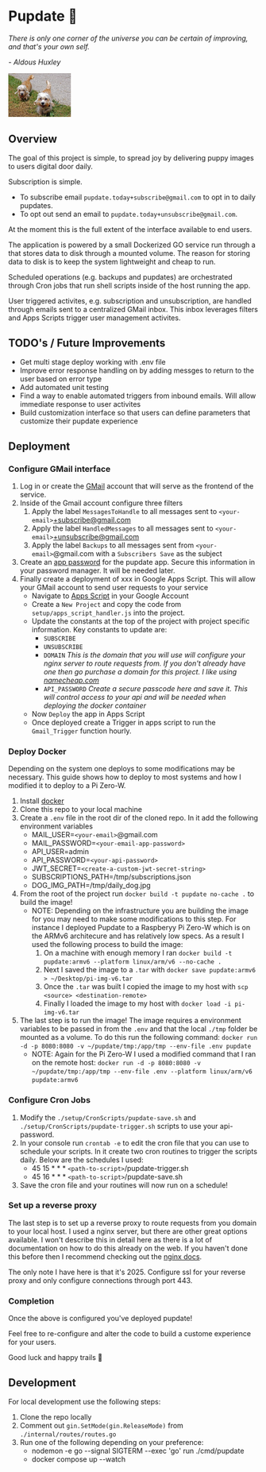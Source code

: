 # Pupdate :dog:

*There is only one corner of the universe you can be certain of improving, and that's your own self.*

*- Aldous Huxley*

<img src="./tmp/daily_dog.jpg" width="25%" height="25%">

## Overview

The goal of this project is simple, to spread joy by delivering puppy images to users digital door daily. 

Subscription is simple. 
- To subscribe email `pupdate.today+subscribe@gmail.com` to opt in to daily pupdates. 
- To opt out send an email to `pupdate.today+unsubscribe@gmail.com`.

At the moment this is the full extent of the interface available to end users.

The application is powered by a small Dockerized GO service run through a that stores data to disk through a mounted volume. The reason for storing data to disk is to keep the system lightweight and cheap to run.

Scheduled operations (e.g. backups and pupdates) are orchestrated through Cron jobs that run shell scripts inside of the host running the app.

User triggered activites, e.g. subscription and unsubscription, are handled through emails sent to a centralized GMail inbox. This inbox leverages filters and Apps Scripts trigger user management activites.

## TODO's / Future Improvements
- Get multi stage deploy working with .env file
- Improve error response handling on by adding messges to return to the user based on error type
- Add automated unit testing
- Find a way to enable automated triggers from inbound emails. Will allow immediate response to user activites
- Build customization interface so that users can define parameters that customize their pupdate experience

## Deployment

### Configure GMail interface
1. Log in or create the [GMail](https://accounts.google.com/) account that will serve as the frontend of the service. 
2. Inside of the Gmail account configure three filters
    1. Apply the label `MessagesToHandle` to all messages sent to `<your-email>`+subscribe@gmail.com
    2. Apply the label `HandledMessages` to all messages sent to `<your-email>`+unsubscribe@gmail.com
    3. Apply the label `Backups` to all messages sent from `<your-email>`@gmail.com with a `Subscribers Save` as the subject 
3. Create an [app password](https://support.google.com/mail/answer/185833?hl=en#zippy=%2Cwhy-you-may-need-an-app-password) for the pupdate app. Secure this information in your password manager. It will be needed later.
4. Finally create a deployment of xxx in Google Apps Script. This will allow your GMail account to send user requests to your service
    - Navigate to [Apps Script](https://script.google.com/) in your Google Account
    - Create a `New Project` and copy the code from `setup/apps_script_handler.js` into the project.
    - Update the constants at the top of the project with project specific information. Key constants to update are:
        - `SUBSCRIBE`
        - `UNSUBSCRIBE`
        - `DOMAIN` *This is the domain that you will use will configure your nginx server to route requests from. If you don't already have one then go purchase a domain for this project. I like using [namecheap.com](https://www.namecheap.com/)*
        - `API_PASSWORD` *Create a secure passcode here and save it. This will control access to your api and will be needed when deploying the docker container*
    - Now `Deploy` the app in Apps Script
    - Once deployed create a Trigger in apps script to run the `Gmail_Trigger` function hourly.

### Deploy Docker
Depending on the system one deploys to some modifications may be necessary. This guide shows how to deploy to most systems and how I modified it to deploy to a Pi Zero-W.

1. Install [docker](https://docs.docker.com/get-started/get-docker/) 
2. Clone this repo to your local machine
3. Create a `.env` file in the root dir of the cloned repo. In it add the following environment variables
    - MAIL_USER=`<your-email>`@gmail.com
    - MAIL_PASSWORD=`<your-email-app-password>`
    - API_USER=admin
    - API_PASSWORD=`<your-api-password>`
    - JWT_SECRET=`<create-a-custom-jwt-secret-string>`
    - SUBSCRIPTIONS_PATH=/tmp/subscriptions.json
    - DOG_IMG_PATH=/tmp/daily_dog.jpg
4. From the root of the project run `docker build -t pupdate no-cache .` to build the image!
    - NOTE: Depending on the infrastructure you are building the image for you may need to make some modifications to this step. For instance I deployed Pupdate to a Raspberyy Pi Zero-W which is on the ARMv6 architecure and has relatively low specs. As a result I used the following process to build the image:
        1. On a machine with enough memory I ran `docker build -t pupdate:armv6 --platform linux/arm/v6 --no-cache .`
        2. Next I saved the image to a `.tar` with `docker save pupdate:armv6 > ~/Desktop/pi-img-v6.tar `
        3. Once the `.tar` was built I copied the image to my host with `scp <source> <destination-remote>`
        4. Finally I loaded the image to my host with `docker load -i pi-img-v6.tar`
5. The last step is to run the image! The image requires a environment variables to be passed in from the `.env` and that the local `./tmp` folder be mounted as a volume. To do this run the following command: `docker run -d -p 8080:8080 -v ~/pupdate/tmp:/app/tmp --env-file .env pupdate`
    - NOTE: Again for the Pi Zero-W I used a modified command that I ran on the remote host: `docker run -d -p 8080:8080 -v ~/pupdate/tmp:/app/tmp --env-file .env --platform linux/arm/v6 pupdate:armv6`

### Configure Cron Jobs
1. Modify the `./setup/CronScripts/pupdate-save.sh` and `./setup/CronScripts/pupdate-trigger.sh` scripts to use your api-password.
2. In your console run `crontab -e` to edit the cron file that you can use to schedule your scripts. In it create two cron routines to trigger the scripts daily. Below are the schedules I used:
    - 45 15 * * * `<path-to-script>`/pupdate-trigger.sh
    - 45 16 * * * `<path-to-script>`/pupdate-save.sh
3. Save the cron file and your routines will now run on a schedule!

### Set up a reverse proxy
The last step is to set up a reverse proxy to route requests from you domain to your local host. I used a nginx server, but there are other great options available. I won't describe this in detail here as there is a lot of documentation on how to do this already on the web. If you haven't done this before then I recommend checking out the [nginx docs](https://nginx.org/en/docs/beginners_guide.html).

The only note I have here is that it's 2025. Configure ssl for your reverse proxy and only configure connections through port 443.


### Completion

Once the above is configured you've deployed pupdate! 

Feel free to re-configure and alter the code to build a custome experience for your users. 

Good luck and happy trails :paw_prints:


## Development
For local development use the following steps:
1. Clone the repo locally
2. Comment out `gin.SetMode(gin.ReleaseMode)` from `./internal/routes/routes.go`
3. Run one of the following depending on your preference:
    - nodemon -e go --signal SIGTERM --exec 'go' run ./cmd/pupdate
    - docker compose up --watch